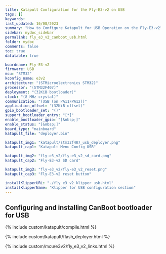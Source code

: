 ```yaml
---
title: Katapult Configuration for the Fly-E3-v2 on USB
tags: []
keywords: 
last_updated: 16/08/2023
summary: "How to Configure Katapult for USB Operation on the Fly-E3-v2"
sidebar: mydoc_sidebar
permalink: fly_e3_v2_canboot_usb.html
folder: mydoc
comments: false
toc: true
datatable: true

boardname: Fly-E3-v2
firmware: USB
mcu: "STM32"
kconfig_name: e3v2
architecture: "(STMicroelectronics STM32)"
processor: "(STM32F407)"
deployment: "(32KiB bootloader)"
clock: "(8 MHz crystal)"
communication: "(USB (on PA11/PA12))"
application_offset: "(32KiB offset)"
gpio_bootloader_set: "()"
support_bootloader_entry: "[*]"
enable_bootloader_gpio: "[&nbsp;]"
enable_status: "[&nbsp;]"
board_type: "mainboard"
katapult_file: "deployer.bin"

katapult_img1: "katapult/stm32f407_usb_deployer.png"
katapult_cap1: "Katapult Menu Config USB"

katapult_img2: "fly-e3_v2/fly-e3_v2_sd_card.png"
katapult_cap2: "Fly-E3-v2 SD card"

katapult_img3: "fly-e3_v2/fly-e3_v2_reset.png"
katapult_cap3: "Fly-E3-v2 reset button"

installKlipperURL: "./fly_e3_v2_klipper_usb.html"
installKlipperName: "Klipper for USB configuration section"
---
```


## Configuring and installing CanBoot bootloader for USB

{% include custom/katapult/compile.html %}

{% include custom/katapult/flash_deployer.html %}

{% include custom/mcu/e3v2/fly_e3_v2_links.html %}
